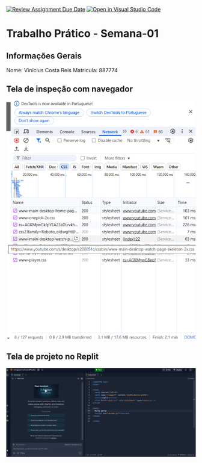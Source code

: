 [![Review Assignment Due Date](https://classroom.github.com/assets/deadline-readme-button-22041afd0340ce965d47ae6ef1cefeee28c7c493a6346c4f15d667ab976d596c.svg)](https://classroom.github.com/a/obNX3F-y)
[![Open in Visual Studio Code](https://classroom.github.com/assets/open-in-vscode-2e0aaae1b6195c2367325f4f02e2d04e9abb55f0b24a779b69b11b9e10269abc.svg)](https://classroom.github.com/online_ide?assignment_repo_id=18253791&assignment_repo_type=AssignmentRepo)
# Trabalho Prático - Semana-01

## Informações Gerais
Nome: Vinícius Costa Reis
Matricula: 887774

## Tela de inspeção com navegador

![ferramenta do desenvolvedor youtube](print%20atividade%201%20(2).png)


## Tela de projeto no Replit

![imagem do replit](print%20atividade%201%20(1).png)

